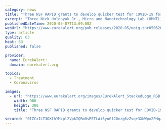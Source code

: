 ```yaml
---
category: news
title: "Three NSF RAPID grants to develop quicker test for COVID-19 for Holonyak Lab faculty"
excerpt: "Three Nick Holonyak Jr., Micro and Nanotechnology Lab (HMNTL) faculty members received NSF Rapid Response Research (RAPID) program grants, all of which aim to shorten the amount of time it takes to process a COVID-19 test with less false negatives."
publishedDateTime: 2020-05-07T13:09:00Z
webUrl: "https://www.eurekalert.org/pub_releases/2020-05/uoig-tnr050620.php"
type: article
quality: 63
heat: 63
published: false

provider:
  name: EurekAlert!
  domain: eurekalert.org

topics:
  - Treatment
  - Coronavirus

images:
  - url: "https://www.eurekalert.org/images/EurekAlert_StackedLogo_RGB.jpg"
    width: 900
    height: 300
    title: "Three NSF RAPID grants to develop quicker test for COVID-19 for Holonyak Lab faculty"

secured: "0IZCxILT3OXfhYMzpl2VpkIQRm0sPETLAi5yuGfCOnzg6zZsq+3XNWpx2PHqz7zg+E40O1OGpnGmvvP+FaybB96Cctw8whp2GrkRCml5zzLxizlQVD7N/nvj3QisjG3CDMCQvhtoN57kLJnlZFfe6KMQMc6L5gEyp9saBz+weaLltm403m19ee1tJTQkkd+ktscRPpmxudhbIlkeIveFfaSU2PV6DsUF3eqfCC5hlAyf/ENGN2yldD3AkbahwWK+HbxUKAkwj0rbaT02XB5Yb5n12cIgt8rwwTh+tNOuqGzFeYO3Br6M13iW18zEV151;VPkrfuKXQ99YRpo6dDnuuw=="
---
```



